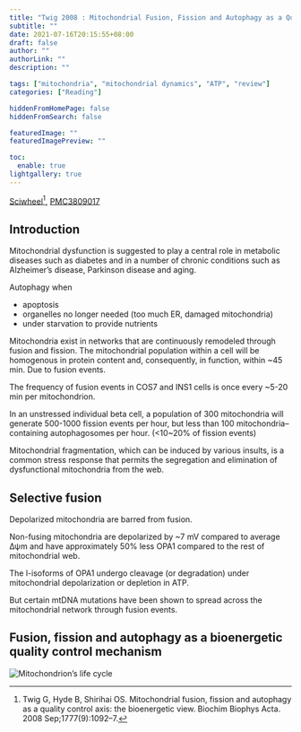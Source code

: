 ```yaml
---
title: "Twig 2008 : Mitochondrial Fusion, Fission and Autophagy as a Quality Control Axis: The Bioenergetic View"
subtitle: ""
date: 2021-07-16T20:15:55+08:00
draft: false
author: ""
authorLink: ""
description: ""

tags: ["mitochondria", "mitochondrial dynamics", "ATP", "review"]
categories: ["Reading"]

hiddenFromHomePage: false
hiddenFromSearch: false

featuredImage: ""
featuredImagePreview: ""

toc:
  enable: true
lightgallery: true
---
```


[Sciwheel](https://sciwheel.com/work/#/items/2920100)[^Twig2008], [PMC3809017](https://www.ncbi.nlm.nih.gov/pmc/articles/PMC3809017/)

[^Twig2008]: Twig G, Hyde B, Shirihai OS. Mitochondrial fusion, fission and autophagy as a quality control axis: the bioenergetic view. Biochim Biophys Acta. 2008 Sep;1777(9):1092–7.

<!--more-->

## Introduction

Mitochondrial dysfunction is suggested to play a central role in metabolic diseases such as diabetes and in a number of chronic conditions such as Alzheimer’s disease, Parkinson disease and aging.

Autophagy when
- apoptosis
- organelles no longer needed (too much ER, damaged mitochondria)
- under starvation to provide nutrients

Mitochondria exist in networks that are continuously remodeled through fusion and fission. The mitochondrial population within a cell will be homogenous in protein content and, consequently, in function, within ~45 min. Due to fusion events.

The frequency of fusion events in COS7 and INS1 cells is once every ~5-20 min per mitochondrion.

In an unstressed individual beta cell, a population of 300 mitochondria will generate 500-1000 fission events per hour, but less than 100 mitochondria–containing autophagosomes per hour. (<10~20% of fission events)

Mitochondrial fragmentation, which can be induced by various insults, is a common stress response that permits the segregation and elimination of dysfunctional mitochondria from the web.


## Selective fusion

Depolarized mitochondria are barred from fusion.

Non-fusing mitochondria are depolarized by ~7 mV compared to average Δψm and have approximately 50% less OPA1 compared to the rest of mitochondrial web.

The l-isoforms of OPA1 undergo cleavage (or degradation) under mitochondrial depolarization or depletion in ATP.

But certain mtDNA mutations have been shown to spread across the mitochondrial network through fusion events.

## Fusion, fission and autophagy as a bioenergetic quality control mechanism

![](https://www.ncbi.nlm.nih.gov/pmc/articles/PMC3809017/bin/nihms-68065-f0001.jpg "Mitochondrion’s life cycle")
